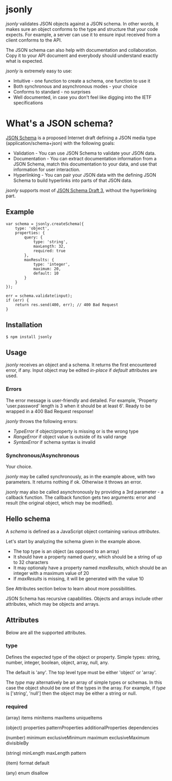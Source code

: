 # jsonly

_jsonly_ validates JSON objects against a JSON schema.
In other words, it makes sure an object conforms to the type and structure that your code expects.
For example, a server can use it to ensure input received from a client conforms to the API.

The JSON schema can also help with documentation and collaboration. Copy it to your API document and everybody should understand exactly what is expected.

_jsonly_ is extremely easy to use:
* Intuitive - one function to create a schema, one function to use it
* Both synchronous and asynchronous modes - your choice
* Conforms to standard - no surprises
* Well documented, in case you don't feel like digging into the IETF specifications

# What's a JSON schema?

[JSON Schema](http://json-schema.org/) is a proposed Internet draft defining a JSON media type (application/schema+json) with the following goals:
* Validation - You can use JSON Schema to validate your JSON data.
* Documentation - You can extract documentation information from a JSON Schema, match this documentation to your data, and use that information for user interaction.
* Hyperlinking - You can pair your JSON data with the defining JSON Schema to build hyperlinks into parts of that JSON data.

_jsonly_ supports most of [JSON Schema Draft 3](http://tools.ietf.org/html/draft-zyp-json-schema-03), without the hyperlinking part.

## Example

    var schema = jsonly.createSchema({
    	type: 'object',
    	properties: {
    		query: {
    			type: 'string',
    			maxLength: 32,
    			required: true
    		},
    		maxResults: {
    			type: 'integer',
    			maximum: 20,
    			default: 10
    		}
    	}
    });

    err = schema.validate(input);
    if (err) {
    	return res.send(400, err); // 400 Bad Request
    }

## Installation

    $ npm install jsonly

## Usage

_jsonly_ receives an object and a schema.
It returns the first encountered error, if any.
Input object may be edited _in-place_ if _default_ attributes are used.

### Errors

The error message is user-friendly and detailed.
For example, 'Property 'user.password' length is 3 when it should be at least 6'.
Ready to be wrapped in a 400 Bad Request response!

_jsonly_ throws the following errors:
* _TypeError_ if object/property is missing or is the wrong type
* _RangeError_ if object value is outside of its valid range
* _SyntaxError_ if schema syntax is invalid

### Synchronous/Asynchronous

Your choice.

_jsonly_ may be called synchronously, as in the example above, with two parameters.
It returns nothing if ok. Otherwise it throws an error.

_jsonly_ may also be called asynchronously by providing a 3rd parameter - a callback function.
The callback function gets two arguments: error and result (the original object, which may be modified).

## Hello schema

A _schema_ is defined as a JavaScript object containing various _attributes_.

Let's start by analyzing the schema given in the example above.
* The top type is an object (as opposed to an array)
* It should have a property named _query_, which should be a string of up to 32 characters
* It may optionaly have a property named _maxResults_, which should be an integer with a maximum value of 20
* If _maxResults_ is missing, it will be generated with the value 10

See Attributes section below to learn about more possibilities.

JSON Schema has recursive capabilities. Objects and arrays include other attributes, which may be objects and arrays.

## Attributes

Below are all the supported attributes.

### type

Defines the expected type of the object or property. Simple types: string, number, integer, boolean, object, array, null, any.

The default is 'any'.
The top level type must be either 'object' or 'array'.

The _type_ may alternatively be an array of simple types or schemas. In this case the object should be one of the types in the array.
For example, if _type_ is ['string', 'null'] then the object may be either a string or null.

### required

(array)
items
minItems
maxItems
uniqueItems

(object)
properties
patternProperties
additionalProperties
dependencies

(number)
minimum
exclusiveMinimum
maximum
exclusiveMaximum
divisibleBy

(string)
minLength
maxLength
pattern

(item)
format
default

(any)
enum
disallow
